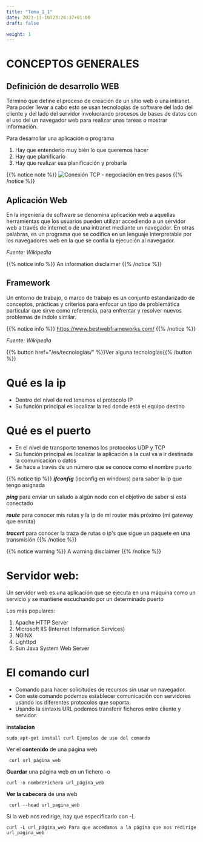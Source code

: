 ```yaml
---
title: "Tema_1_1"
date: 2021-11-10T23:26:37+01:00
draft: false

weight: 1
---
```


# CONCEPTOS GENERALES

## Definición de desarrollo WEB
Término que define el proceso de creación de un sitio web o una intranet.
Para poder llevar a cabo esto se usan tecnologías de software del lado del cliente y del lado del servidor involucrando procesos de bases de datos con el uso del un navegador web para realizar unas tareas o mostrar información.

Para desarrollar una aplicación o programa
1. Hay que entenderlo muy bién lo que queremos hacer
2. Hay que planificarlo
3. Hay que realizar esa planificación y probarla

{{% notice note %}}
![Conexión TCP - negociación en tres pasos](/images/DesarrolloAplicaciones.jpeg)
{{% /notice %}}

## Aplicación Web
En la ingeniería de software se denomina aplicación web a aquellas herramientas que los usuarios pueden utilizar accediendo a un servidor web a través de internet o de una intranet mediante un navegador. En otras palabras, es un programa que se codifica en un lenguaje interpretable por los navegadores web en la que se confía la ejecución al navegador.

*Fuente: Wikipedia*

{{% notice info %}}
An information disclaimer
{{% /notice %}}

## Framework
Un entorno de trabajo​, o marco de trabajo​ es un conjunto estandarizado de conceptos, prácticas y criterios para enfocar un tipo de problemática particular que sirve como referencia, para enfrentar y resolver nuevos problemas de índole similar.

{{% notice info %}}
https://www.bestwebframeworks.com/
{{% /notice %}}

*Fuente: Wikipedia*

{{% button href="/es/tecnologías/" %}}Ver alguna tecnologías{{% /button %}}

# Qué es la ip
- Dentro del nivel de red tenemos el protocolo IP
- Su función principal es localizar la red donde está el equipo destino


# Qué es el puerto
- En el nivel de transporte tenemos los protocolos UDP y TCP
- Su función principal es localizar la aplicación a la cual va a ir destinada la comunicación o datos
- Se hace a través de un número que se conoce como el nombre puerto

{{% notice tip %}}
***ifconfig*** (ipconfig en windows) para saber la ip que tengo asignada

***ping*** para enviar un saludo a algún nodo con el objetivo de saber si está conectado

***route*** para conocer mis rutas y la ip de mi router más próximo (mi gateway que enruta)

***tracert*** para conocer la traza de rutas o ip's que sigue un paquete en una transmisión
{{% /notice %}}

{{% notice warning %}}
A warning disclaimer
{{% /notice %}}


# Servidor web:
Un servidor web es una aplicación que se ejecuta en una máquina como un servicio y se mantiene escuchando por un determinado puerto

Los más populares:
1. Apache HTTP Server
2. Microsoft IIS (Internet Information Services)
3. NGINX
4. Lighttpd
5. Sun Java System Web Server


# El comando curl
- Comando para hacer solicitudes de recursos sin usar un navegador.
- Con este comando podemos establecer comunicación con servidores usando los diferentes protocolos que soporta.
- Usando la sintaxis URL podemos transferir ficheros entre cliente y servidor.


**instalacion**
```
sudo apt-get install curl Ejemplos de uso del comando
```

Ver el **contenido** de una página web

```
 curl url_página_web
```

**Guardar** una página web en un fichero -o 
```
curl -o nombreFichero url_página_web
```

**Ver la cabecera** de una web
```
 curl --head url_pagina_web
```

Si la web nos redirige, hay que especificarlo con -L
```
curl -L url_página_web Para que accedamos a la página que nos redirige url_pagina_web
```
